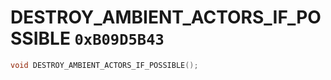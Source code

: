 # DESTROY_AMBIENT_ACTORS_IF_POSSIBLE `0xB09D5B43`

```cpp
void DESTROY_AMBIENT_ACTORS_IF_POSSIBLE();
```